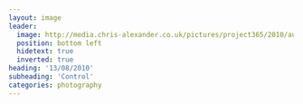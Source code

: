 ```yaml
---
layout: image
leader:
  image: http://media.chris-alexander.co.uk/pictures/project365/2010/aug/13/130810.jpg
  position: bottom left
  hidetext: true
  inverted: true
heading: '13/08/2010'
subheading: 'Control'
categories: photography
---
```

